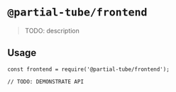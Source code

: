 # `@partial-tube/frontend`

> TODO: description

## Usage

```
const frontend = require('@partial-tube/frontend');

// TODO: DEMONSTRATE API
```
